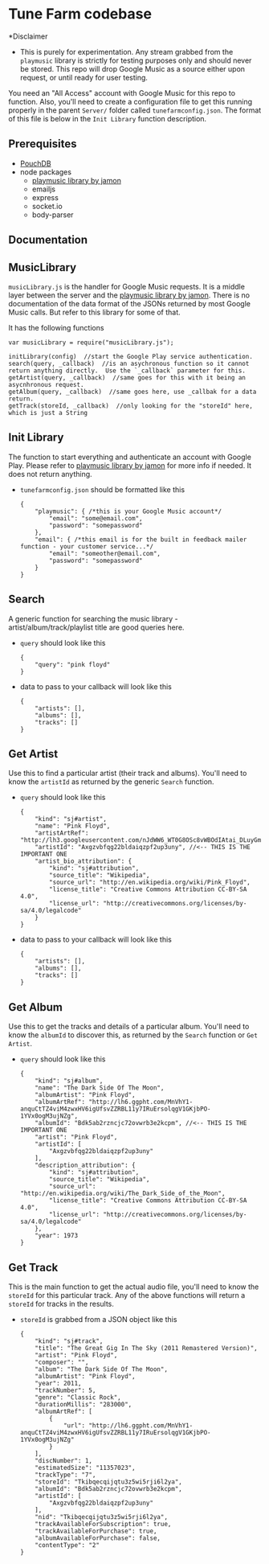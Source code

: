 # Tune Farm codebase

*Disclaimer
- This is purely for experimentation.  Any stream grabbed from the `playmusic` library is strictly for testing purposes only and should never be stored.  This repo will drop Google Music as a source either upon request, or until ready for user testing.

You need an "All Access" account with Google Music for this repo to function.  Also, you'll need to create a configuration file to get this running properly in the parent `Server/` folder called `tunefarmconfig.json`.  The format of this file is below in the `Init Library` function description.

Prerequisites
---
- [PouchDB](http://pouchdb.com/guides/)
- node packages 
	- [playmusic library by jamon](https://github.com/jamon/playmusic)
	- emailjs
	- express
	- socket.io
	- body-parser

Documentation
---
MusicLibrary
---
`musicLibrary.js` is the handler for Google Music requests.  It is a middle layer between the server and the [playmusic library by jamon](https://github.com/jamon/playmusic).  There is no documentation of the data format of the JSONs returned by most Google Music calls.  But refer to this library for some of that.

It has the following functions
```
var musicLibrary = require("musicLibrary.js");

initLibrary(config)  //start the Google Play service authentication.
search(query, _callback)  //is an asychronous function so it cannot return anything directly.  Use the `_callback` parameter for this.
getArtist(query, _callback)  //same goes for this with it being an asycnhronous request.
getAlbum(query, _callback)  //same goes here, use _callbak for a data return.
getTrack(storeId, _callback)  //only looking for the "storeId" here, which is just a String
```

Init Library
---

The function to start everything and authenticate an account with Google Play.  Please refer to [playmusic library by jamon](https://github.com/jamon/playmusic) for more info if needed.  It does not return anything.

- `tunefarmconfig.json` should be formatted like this

	```
	{
		"playmusic": { /*this is your Google Music account*/
			"email": "some@email.com",
			"password": "somepassword"
		},
		"email": { /*this email is for the built in feedback mailer function - your customer service...*/
			"email": "someother@email.com",
			"password": "somepassword"
		}
	}
	```

Search
---

A generic function for searching the music library - artist/album/track/playlist title are good queries here.

- `query` should look like this

	```	
	{
		"query": "pink floyd"
	}
	```

- data to pass to your callback will look like this

	```	
	{
		"artists": [],
		"albums": [],
		"tracks": []
	}
	```
  
Get Artist
---

Use this to find a particular artist (their track and albums).  You'll need to know the `artistId` as returned by the generic `Search` function.

- `query` should look like this

	```	
	{
		"kind": "sj#artist",
		"name": "Pink Floyd",
		"artistArtRef": "http://lh3.googleusercontent.com/nJdWW6_WT0G8OSc8vWBOdIAtai_DLuyGm4dqDcaV_LkmuNQd_XCl4AWZYPchzvp9FPQLYhwK",
		"artistId": "Axgzvbfqg22bldaiqzpf2up3uny", //<-- THIS IS THE IMPORTANT ONE
		"artist_bio_attribution": {
			"kind": "sj#attribution",
			"source_title": "Wikipedia",
			"source_url": "http://en.wikipedia.org/wiki/Pink_Floyd",
			"license_title": "Creative Commons Attribution CC-BY-SA 4.0",
			"license_url": "http://creativecommons.org/licenses/by-sa/4.0/legalcode"
		}
	}
	```
 
- data to pass to your callback will look like this
	
	```
	{
		"artists": [],
		"albums": [],
		"tracks": []
	}
	```

Get Album
---
Use this to get the tracks and details of a particular album.  You'll need to know the `albumId` to discover this, as returned by the `Search` function or `Get Artist`.

- `query` should look like this

	```
	{
		"kind": "sj#album",
		"name": "The Dark Side Of The Moon",
		"albumArtist": "Pink Floyd",
		"albumArtRef": "http://lh6.ggpht.com/MnVhY1-anquCtTZ4viM4zwxHV6igUfsvZZRBL11y7IRuErsolqgV1GKjbPO-1YVx0ogM3ujNZg",
		"albumId": "Bdk5ab2rzncjc72ovwrb3e2kcpm", //<-- THIS IS THE IMPORTANT ONE
		"artist": "Pink Floyd",
		"artistId": [
			"Axgzvbfqg22bldaiqzpf2up3uny"
		],
		"description_attribution": {
			"kind": "sj#attribution",
			"source_title": "Wikipedia",
			"source_url": "http://en.wikipedia.org/wiki/The_Dark_Side_of_the_Moon",
			"license_title": "Creative Commons Attribution CC-BY-SA 4.0",
			"license_url": "http://creativecommons.org/licenses/by-sa/4.0/legalcode"
		},
		"year": 1973
	}
	```

Get Track
---
This is the main function to get the actual audio file, you'll need to know the `storeId` for this particular track.  Any of the above functions will return a `storeId` for tracks in the results.

- `storeId` is grabbed from a JSON object like this

	```
	{
		"kind": "sj#track",
		"title": "The Great Gig In The Sky (2011 Remastered Version)",
		"artist": "Pink Floyd",
		"composer": "",
		"album": "The Dark Side Of The Moon",
		"albumArtist": "Pink Floyd",
		"year": 2011,
		"trackNumber": 5,
		"genre": "Classic Rock",
		"durationMillis": "283000",
		"albumArtRef": [
			{
				"url": "http://lh6.ggpht.com/MnVhY1-anquCtTZ4viM4zwxHV6igUfsvZZRBL11y7IRuErsolqgV1GKjbPO-1YVx0ogM3ujNZg"
			}
		],
		"discNumber": 1,
		"estimatedSize": "11357023",
		"trackType": "7",
		"storeId": "Tkibqecqijqtu3z5wi5rji6l2ya",
		"albumId": "Bdk5ab2rzncjc72ovwrb3e2kcpm",
		"artistId": [
			"Axgzvbfqg22bldaiqzpf2up3uny"
		],
		"nid": "Tkibqecqijqtu3z5wi5rji6l2ya",
		"trackAvailableForSubscription": true,
		"trackAvailableForPurchase": true,
		"albumAvailableForPurchase": false,
		"contentType": "2"
	}
	```


